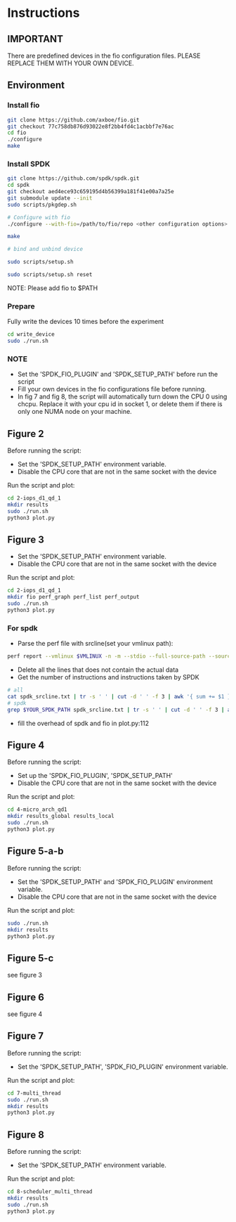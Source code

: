 # Instructions

## IMPORTANT

There are predefined devices in the fio configuration files. PLEASE REPLACE THEM WITH YOUR OWN DEVICE.

## Environment

### Install fio

```bash
git clone https://github.com/axboe/fio.git
git checkout 77c758db876d93022e8f2bb4fd4c1acbbf7e76ac
cd fio
./configure
make
```

### Install SPDK

```bash
git clone https://github.com/spdk/spdk.git
cd spdk
git checkout aed4ece93c659195d4b56399a181f41e00a7a25e
git submodule update --init
sudo scripts/pkgdep.sh

# Configure with fio
./configure --with-fio=/path/to/fio/repo <other configuration options>

make

# bind and unbind device

sudo scripts/setup.sh

sudo scripts/setup.sh reset

```

NOTE: Please add fio to $PATH

### Prepare

Fully write the devices 10 times before the experiment
```bash
cd write_device
sudo ./run.sh
```

### NOTE

* Set the 'SPDK_FIO_PLUGIN' and 'SPDK_SETUP_PATH' before run the script
* Fill your own devices in the fio configurations file before running.
* In fig 7 and fig 8, the script will automatically turn down the CPU 0 using chcpu. Replace it with your cpu id in socket 1, or delete them if there is only one NUMA node on your machine.

## Figure 2

Before running the script:

* Set the 'SPDK_SETUP_PATH' environment variable.
* Disable the CPU core that are not in the same socket with the device

Run the script and plot:

```bash
cd 2-iops_d1_qd_1
mkdir results
sudo ./run.sh
python3 plot.py
```

## Figure 3

* Set the 'SPDK_SETUP_PATH' environment variable.
* Disable the CPU core that are not in the same socket with the device

Run the script and plot:

```bash
cd 2-iops_d1_qd_1
mkdir fio perf_graph perf_list perf_output
sudo ./run.sh
python3 plot.py
```

### For spdk

* Parse the perf file with srcline(set your vmlinux path):

```bash
perf report --vmlinux $VMLINUX -n -m --stdio --full-source-path --source -s symbol,srcline -i perf_output/spdk_fio.perf.out >> spdk_srcline.txt;

```

* Delete all the lines that does not contain the actual data
* Get the number of instructions and instructions taken by SPDK

```bash
# all
cat spdk_srcline.txt | tr -s ' ' | cut -d ' ' -f 3 | awk '{ sum += $1 } END { print sum }'
# spdk
grep $YOUR_SPDK_PATH spdk_srcline.txt | tr -s ' ' | cut -d ' ' -f 3 | awk '{ sum += $1 } END { print sum }'
```

* fill the overhead of spdk and fio in plot.py:112


## Figure 4

Before running the script:

* Set up the 'SPDK_FIO_PLUGIN', 'SPDK_SETUP_PATH'
* Disable the CPU core that are not in the same socket with the device

Run the script and plot:

```bash
cd 4-micro_arch_qd1
mkdir results_global results_local
sudo ./run.sh
python3 plot.py
```

## Figure 5-a-b

Before running the script:

* Set the 'SPDK_SETUP_PATH' and 'SPDK_FIO_PLUGIN' environment variable.
* Disable the CPU core that are not in the same socket with the device

Run the script and plot:

```bash
sudo ./run.sh
mkdir results
python3 plot.py
```

## Figure 5-c

see figure 3

## Figure 6

see figure 4

## Figure 7

Before running the script:

* Set the 'SPDK_SETUP_PATH', 'SPDK_FIO_PLUGIN' environment variable.

Run the script and plot:

```bash
cd 7-multi_thread
sudo ./run.sh
mkdir results
python3 plot.py
```

## Figure 8

Before running the script:

* Set the 'SPDK_SETUP_PATH' environment variable.

Run the script and plot:

```bash
cd 8-scheduler_multi_thread
mkdir results
sudo ./run.sh
python3 plot.py
```